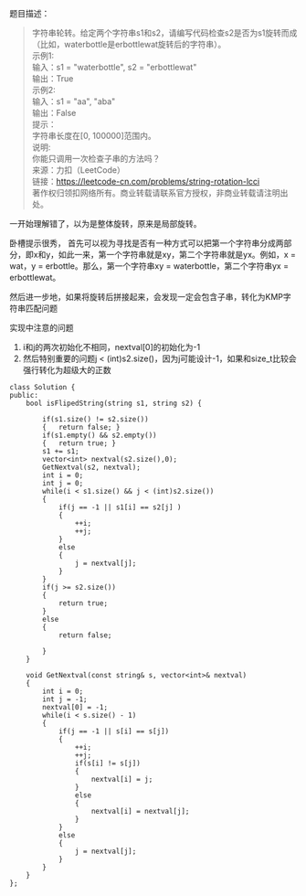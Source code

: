 题目描述：
> 字符串轮转。给定两个字符串s1和s2，请编写代码检查s2是否为s1旋转而成（比如，waterbottle是erbottlewat旋转后的字符串）。  
示例1:  
 输入：s1 = "waterbottle", s2 = "erbottlewat"  
 输出：True  
示例2:  
 输入：s1 = "aa", "aba"    
 输出：False      
提示：       
字符串长度在[0, 100000]范围内。      
说明:      
你能只调用一次检查子串的方法吗？       
来源：力扣（LeetCode）    
链接：https://leetcode-cn.com/problems/string-rotation-lcci      
著作权归领扣网络所有。商业转载请联系官方授权，非商业转载请注明出处。     

一开始理解错了，以为是整体旋转，原来是局部旋转。

卧槽提示很秀，
首先可以视为寻找是否有一种方式可以把第一个字符串分成两部分，即x和y，如此一来，第一个字符串就是xy，第二个字符串就是yx。例如，x = wat，y = erbottle。那么，第一个字符串xy = waterbottle，第二个字符串yx = erbottlewat。

然后进一步地，如果将旋转后拼接起来，会发现一定会包含子串，转化为KMP字符串匹配问题

实现中注意的问题
1. i和j的两次初始化不相同，nextval[0]的初始化为-1
2. 然后特别重要的问题j < (int)s2.size()，因为j可能设计-1，如果和size_t比较会强行转化为超级大的正数

```
class Solution {
public:
    bool isFlipedString(string s1, string s2) {
        
        if(s1.size() != s2.size())
        {   return false; }
        if(s1.empty() && s2.empty())
        {   return true; }
        s1 += s1;
        vector<int> nextval(s2.size(),0);
        GetNextval(s2, nextval);
        int i = 0;
        int j = 0;
        while(i < s1.size() && j < (int)s2.size())
        {
            if(j == -1 || s1[i] == s2[j] )
            {
                ++i;
                ++j;
            }
            else
            {
                j = nextval[j];
            }
        }
        if(j >= s2.size())
        {
            return true;
        }
        else
        {
            return false;
    
        }
    }
      
    void GetNextval(const string& s, vector<int>& nextval)
    {
        int i = 0;
        int j = -1;
        nextval[0] = -1;
        while(i < s.size() - 1)
        {
            if(j == -1 || s[i] == s[j])
            {
                ++i;
                ++j;
                if(s[i] != s[j])
                {
                    nextval[i] = j;
                }
                else
                {
                    nextval[i] = nextval[j];
                }
            }
            else
            {
                j = nextval[j];
            }
        }
    }
};
```

